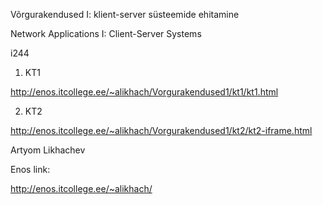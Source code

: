 ﻿ Võrgurakendused I: klient-server süsteemide ehitamine
 
 Network Applications I: Client-Server Systems
 
 i244

1. KT1

http://enos.itcollege.ee/~alikhach/Vorgurakendused1/kt1/kt1.html

2. KT2

http://enos.itcollege.ee/~alikhach/Vorgurakendused1/kt2/kt2-iframe.html

 
 Artyom Likhachev
 
 Enos link:
 
 http://enos.itcollege.ee/~alikhach/
